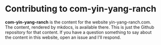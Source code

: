 
# Contributing to com-yin-yang-ranch

**com-yin-yang-ranch** is the content for the website yin-yang-ranch.com. 
The content, rendered by mkdocs, is available there. This is just the 
Github repository for that content. If you have a question something to say
about the content in this website, open an issue and I'll respond.
